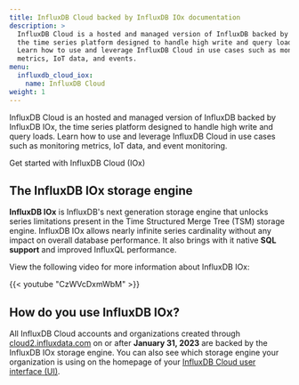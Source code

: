 ```yaml
---
title: InfluxDB Cloud backed by InfluxDB IOx documentation
description: >
  InfluxDB Cloud is a hosted and managed version of InfluxDB backed by InfluxDB IOx,
  the time series platform designed to handle high write and query loads.
  Learn how to use and leverage InfluxDB Cloud in use cases such as monitoring
  metrics, IoT data, and events.
menu:
  influxdb_cloud_iox:
    name: InfluxDB Cloud
weight: 1
---
```


InfluxDB Cloud is an hosted and managed version of InfluxDB backed by InfluxDB IOx,
the time series platform designed to handle high write and query loads.
Learn how to use and leverage InfluxDB Cloud in use cases such as monitoring
metrics, IoT data, and event monitoring.

<a class="btn">Get started with InfluxDB Cloud (IOx)</a>

## The InfluxDB IOx storage engine

**InfluxDB IOx** is InfluxDB's next generation storage engine that unlocks series
limitations present in the Time Structured Merge Tree (TSM) storage engine.
InfluxDB IOx allows nearly infinite series cardinality without any impact on
overall database performance. It also brings with it native **SQL support** and
improved InfluxQL performance.

View the following video for more information about InfluxDB IOx:

{{< youtube "CzWVcDxmWbM" >}}

## How do you use InfluxDB IOx?

All InfluxDB Cloud accounts and organizations created through
[cloud2.influxdata.com](https://cloud2.influxdata.com) on or after **January 31, 2023**
are backed by the InfluxDB IOx storage engine.
You can also see which storage engine your organization is using on the
homepage of your [InfluxDB Cloud user interface (UI)](https://cloud2.influxdata.com).
